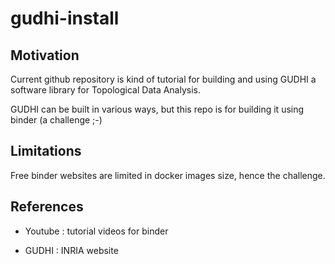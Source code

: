 # gudhi-install

## Motivation

Current github repository is kind of tutorial for building and using GUDHI a software library for Topological Data Analysis.

GUDHI can be built in various ways, but this repo is for building it using binder (a challenge ;-)

## Limitations

Free binder websites are limited in docker images size, hence the challenge.

## References 

- Youtube : tutorial videos for binder

- GUDHI : INRIA website
